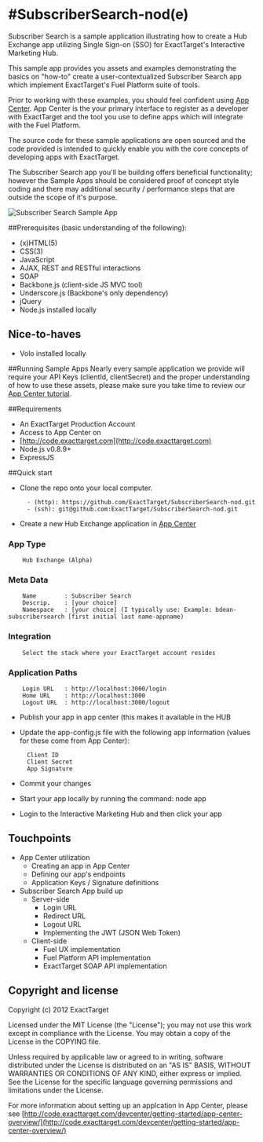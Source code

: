 #SubscriberSearch-nod(e)
=================

Subscriber Search is a sample application illustrating how to create a Hub Exchange app utilizing Single Sign-on (SSO) for ExactTarget's Interactive Marketing Hub.

This sample app provides you assets and examples demonstrating the basics on "how-to" create a user-contextualized Subscriber Search app which implement ExactTarget's Fuel Platform suite of tools.

Prior to working with these examples, you should feel confident using [App Center](http://code.exacttarget.com/devcenter/getting-started/app-center-overview). App Center is the your primary interface to register as a developer with ExactTarget and the tool you use to define apps which will integrate with the Fuel Platform.

The source code for these sample applications are open sourced and the code provided is intended to quickly enable you with the core concepts of developing apps with ExactTarget.

The Subscriber Search app you'll be building offers beneficial functionality; however the Sample Apps should be considered proof of concept style coding and there may additional security / performance steps that are outside the scope of it's purpose.

![Subscriber Search Sample App](http://image.exct.net/lib/fe6a1570776007757416/m/1/SubscriberSearch.png)

##Prerequisites (basic understanding of the following):
* (x)HTML(5)
* CSS(3)
* JavaScript
* AJAX, REST and RESTful interactions
* SOAP
* Backbone.js (client-side JS MVC tool)
* Underscore.js (Backbone's only dependency)
* jQuery
* Node.js installed locally

## Nice-to-haves
* Volo installed locally

##Running Sample Apps
Nearly every sample application we provide will require your API Keys (clientId, clientSecret) and the proper understanding of how to use these assets, please make sure you take time to review our [App Center tutorial](http://code.exacttarget.com/devcenter/getting-started/app-center-overview "App Center Overview").

##Requirements
* An ExactTarget Production Account
* Access to App Center on
* [http://code.exacttarget.com](http://code.exacttarget.com)
* Node.js v0.8.9+
* ExpressJS

##Quick start
* Clone the repo onto your local computer.

		- (http): https://github.com/ExactTarget/SubscriberSearch-nod.git
		- (ssh): git@github.com:ExactTarget/SubscriberSearch-nod.git

* Create a new Hub Exchange application in [App Center](http://code.exacttarget.com/devcenter/getting-started/app-center-overview/registering-app)

### App Type

		Hub Exchange (Alpha)

### Meta Data
	
		Name		: Subscriber Search
		Descrip.	: [your choice]
		Namespace	: [your choice] (I typically use: Example: bdean-subscribersearch [first initial last name-appname)
	
### Integration

		Select the stack where your ExactTarget account resides

### Application Paths 

        Login URL   : http://localhost:3000/login
        Home URL    : http://localhost:3000
        Logout URL  : http://localhost:3000/logout

* Publish your app in app center (this makes it available in the HUB
* Update the app-config.js file with the following app information (values for these come from App Center):

		Client ID
		Client Secret
		App Signature

* Commit your changes
* Start your app locally by running the command:
		node app
* Login to the Interactive Marketing Hub and then click your app

## Touchpoints
* App Center utilization
	* Creating an app in App Center
	* Defining our app's endpoints
	* Application Keys / Signature definitions
* Subscriber Search App build up
	* Server-side
		* Login URL
		* Redirect URL
		* Logout URL
		* Implementing the JWT (JSON Web Token)
	* Client-side
		* Fuel UX implementation
		* Fuel Platform API implementation
		* ExactTarget SOAP API implementation

## Copyright and license

Copyright (c) 2012 ExactTarget

Licensed under the MIT License (the "License");
you may not use this work except in compliance with the License.
You may obtain a copy of the License in the COPYING file.

Unless required by applicable law or agreed to in writing, software
distributed under the License is distributed on an "AS IS" BASIS,
WITHOUT WARRANTIES OR CONDITIONS OF ANY KIND, either express or implied.
See the License for the specific language governing permissions and
limitations under the License.

For more information about setting up an applcation in App Center, please see [http://code.exacttarget.com/devcenter/getting-started/app-center-overview/](http://code.exacttarget.com/devcenter/getting-started/app-center-overview/)
